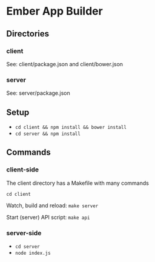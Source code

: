 # Ember App Builder

## Directories

### client

See: client/package.json and client/bower.json

### server

See: server/package.json

## Setup

* `cd client && npm install && bower install`
* `cd server && npm install`

## Commands

### client-side

The client directory has a Makefile with many commands

`cd client`

Watch, build and reload: `make server`

Start (server) API script: `make api`

### server-side

* `cd server`
* `node index.js`